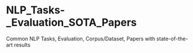# NLP_Tasks-_Evaluation_SOTA_Papers
Common NLP Tasks,  Evaluation, Corpus/Dataset, Papers with state-of-the-art results
